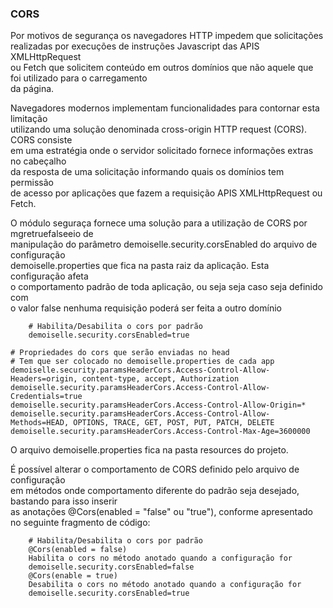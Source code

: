 ### CORS

Por motivos de segurança os navegadores HTTP impedem que solicitações  
realizadas por execuções de instruções Javascript das APIS  XMLHttpRequest  
ou Fetch que solicitem conteúdo em outros domínios que não aquele que foi utilizado para o carregamento  
da página.

Navegadores modernos implementam funcionalidades para contornar esta limitação  
utilizando uma solução denominada cross-origin HTTP request \(CORS\). CORS consiste  
em uma estratégia onde o servidor solicitado fornece informações extras no cabeçalho  
da resposta de uma solicitação informando quais os domínios tem permissão  
de acesso por aplicações que fazem a requisição APIS XMLHttpRequest ou Fetch.

O módulo seguraça fornece uma solução para a utilização de CORS por mgretruefalseeio de  
manipulação do parâmetro demoiselle.security.corsEnabled do arquivo de configuração  
demoiselle.properties que fica na pasta raiz da aplicação. Esta configuração afeta  
o comportamento padrão de toda aplicação, ou seja seja caso seja definido com  
o valor false nenhuma requisição poderá ser feita a outro domínio

```properties
    # Habilita/Desabilita o cors por padrão 
    demoiselle.security.corsEnabled=true
    
# Propriedades do cors que serão enviadas no head  
# Tem que ser colocado no demoiselle.properties de cada app  
demoiselle.security.paramsHeaderCors.Access-Control-Allow-Headers=origin, content-type, accept, Authorization
demoiselle.security.paramsHeaderCors.Access-Control-Allow-Credentials=true
demoiselle.security.paramsHeaderCors.Access-Control-Allow-Origin=*
demoiselle.security.paramsHeaderCors.Access-Control-Allow-Methods=HEAD, OPTIONS, TRACE, GET, POST, PUT, PATCH, DELETE
demoiselle.security.paramsHeaderCors.Access-Control-Max-Age=3600000
```

O arquivo demoiselle.properties fica na pasta resources do projeto.

É possível alterar o comportamento de CORS definido pelo arquivo de configuração  
em métodos onde comportamento diferente do padrão seja desejado, bastando para isso inserir  
as anotações @Cors\(enabled = "false" ou "true"\), conforme apresentado no seguinte fragmento de código:

```properties
    # Habilita/Desabilita o cors por padrão 
    @Cors(enabled = false)
    Habilita o cors no método anotado quando a configuração for
    demoiselle.security.corsEnabled=false
    @Cors(enable = true)
    Desabilita o cors no método anotado quando a configuração for
    demoiselle.security.corsEnabled=true
```



